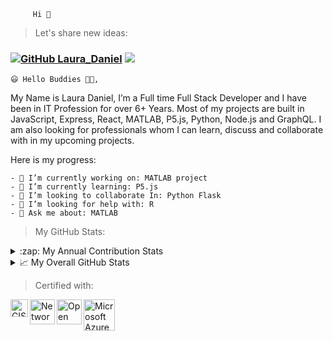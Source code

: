          Hi 👋

> Let's share new ideas:
### [![GitHub Laura_Daniel](https://img.shields.io/github/followers/ProfLaura?label=Follow%20Me&style=flat-square)](https://github.com/ProfLaura)  <img src="https://visitor-badge.laobi.icu/badge?page_id=ProfLaura-Read.md"> 

    😃 Hello Buddies 👋🏻,
<p font-family: 'verdana'>My Name is Laura Daniel, I’m a Full time Full Stack Developer
and I have been in IT Profession for over 6+ Years. Most of my
projects are built in JavaScript, Express, React, MATLAB, P5.js,
Python, Node.js and GraphQL. I am also looking for professionals
whom I can learn, discuss and collaborate with in my upcoming projects.</p>
Here is my progress:

    - 🔭 I’m currently working on: MATLAB project
    - 🌱 I’m currently learning: P5.js
    - 👯 I’m looking to collaborate In: Python Flask
    - 🤔 I’m looking for help with: R
    - 💬 Ask me about: MATLAB
    
> My GitHub Stats:
<p>
  <details><summary>:zap: My Annual Contribution Stats</summary>
<img align="left" alt="My GitHub Stats" width="300px" src="https://github-readme-stats.codestackr.vercel.app/api?username=ProfLaura&show_icons=true&hide_border=true" />
 <img align="" alt="Laura's Top used languages on Github" width="300px" src="https://github-readme-stats.vercel.app/api/top-langs/?username=ProfLaura&layout=compact"/></details>
 <details><summary>📈 My Overall GitHub Stats</summary>
<img width="300" src="https://metrics.lecoq.io/ProfLaura" alt="Github Metrics">
 <img width="350" src="https://github-readme-streak-stats.herokuapp.com/?user=ProfLaura" alt="Github Streak Stats"></details>
 </p>
 


> Certified with:

<img align="left" alt="CISCO Networking Academy" width="28px" src="https://media-exp1.licdn.com/dms/image/C560BAQE9mv648k-SEQ/company-logo_200_200/0?e=1609372800&v=beta&t=fX1Jxn_0nZF_fdf7ygZSKAMrMmyc_WD7dKY0eJ0Y0z4" />
<img align="left" alt="Network Development Group (NDG)-" width="40px" src="https://www.netdevgroup.com/static/img/ndg_logo.svg" />
<img align="left" alt="Open EDG Python Institute" width="40px" src="https://openedg.org/wp-content/uploads/2018/06/OpenEDG_logo_300.png" />
<img align="" alt="Microsoft Azure" width="50px" src="https://encrypted-tbn0.gstatic.com/images?q=tbn%3AANd9GcQCg1vSyapm8F_9Sz-8Mc4jXcK3A5D3V6C9_Q&usqp=CAU" />

